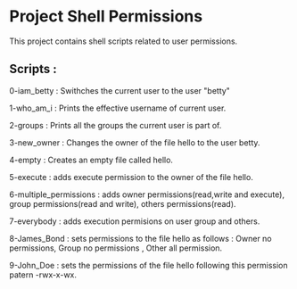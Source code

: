 # Project Shell Permissions

This project contains shell scripts related to user permissions.

## Scripts :

0-iam_betty : Swithches the current user to the user "betty"

1-who_am_i : Prints the effective username of current user.

2-groups : Prints all the groups the current user is part of.

3-new_owner : Changes the owner of the file hello to the user betty.

4-empty : Creates an empty file called hello.

5-execute : adds execute permission to the owner of the file hello.

6-multiple_permissions : adds owner permissions(read,write and execute), group permissions(read and write), others permissions(read).

7-everybody : adds execution permisions on user group and others.

8-James_Bond : sets permissions to the file hello as follows : Owner no permissions, Group no permissions , Other all permission.

9-John_Doe : sets the permissions of the file hello following this permission patern -rwx-x-wx.
